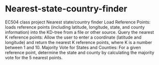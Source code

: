 # Nearest-state-country-finder
EC504 class project Nearest state/country finder
Load Reference Points: loads reference points (including latitude, longitude, state, and county information) into the KD-tree from a file or other source.
Query the nearest K reference points: Allow the user to enter a coordinate (latitude and longitude) and return the nearest K reference points, where K is a number between 1 and 10.
Majority Vote for States and Counties: For a given reference point, determine the state and county by calculating the majority vote for the 5 nearest points.
